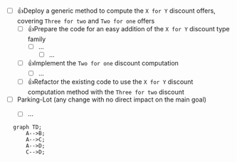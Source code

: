 - [ ] 👍Deploy a generic method to compute the `X for Y` discount offers, covering `Three for two` and `Two for one` offers
    - [ ] 👍Prepare the code for an easy addition of the `X for Y` discount type family
        - [ ] ...
            - [ ] ...
    - [ ] 👍Implement the `Two for one` discount computation
        - [ ] ...
    - [ ] 👍Refactor the existing code to use the `X for Y` discount computation method with the `Three for two` discount
- [ ] Parking-Lot (any change with no direct impact on the main goal)
    - [ ] ...


```mermaid
  graph TD;
      A-->B;
      A-->C;
      A-->D;
      C-->D;
```